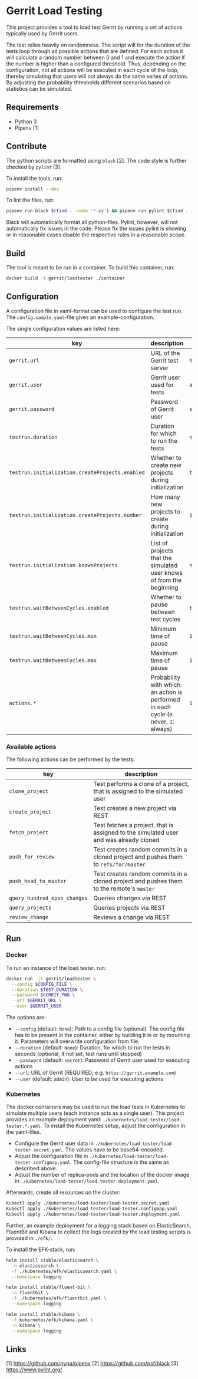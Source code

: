 # Gerrit Load Testing

This project provides a tool to load test Gerrit by running a set of actions
typically used by Gerrit users.

The test relies heavily on randomness. The script will for the duration of the
tests loop through all possible actions that are defined. For each action it will
calculate a random number between 0 and 1 and execute the action if the number
is higher than a configured threshold. Thus, depending on the configuration, not
all actions will be executed in each cycle of the loop, thereby simulating that
users will not always do the same series of actions. By adjusting the probability
thresholds different scenarios based on statistics can be simulated.

## Requirements

- Python 3
- Pipenv [1]

## Contribute

The python scripts are formatted using `black` [2]. The code style is further
checked by `pylint` [3].

To install the tools, run:

```sh
pipenv install --dev
```

To lint the files, run:

```sh
pipenv run black $(find . -name '*.py') && pipenv run pylint $(find . -name '*.py')
```

Black will automatically format all python-files. Pylint, however, will not
automatically fix issues in the code. Please fix the issues pylint is showing or
in reasonable cases disable the respective rules in a reasonable scope.

## Build

The tool is meant to be run in a container. To build this container, run:

```sh
docker build -t gerrit/loadtester ./container
```

## Configuration

A configuration file in yaml-format can be used to configure the test run. The
`config.sample.yaml`-file gives an example-configuration.

The single configuration values are listed here:

| key                                             | description                                                                           | default value           |
|-------------------------------------------------|---------------------------------------------------------------------------------------|-------------------------|
| `gerrit.url`                                    | URL of the Gerrit test server                                                         | `http://localhost:8080` |
| `gerrit.user`                                   | Gerrit user used for tests                                                            | `admin`                 |
| `gerrit.password`                               | Password of Gerrit user                                                               | `secret`                |
| `testrun.duration`                              | Duration for which to run the tests                                                   | `null` (indefinitely)   |
| `testrun.initialization.createProjects.enabled` | Whether to create new projects during initialization                                  | `true`                  |
| `testrun.initialization.createProjects.number`  | How many new projects to create during initialization                                 | `1`                     |
| `testrun.initialization.knownProjects`          | List of projects that the simulated user knows of from the beginning                  | `nil`                   |
| `testrun.waitBetweenCycles.enabled`             | Whether to pause between test cycles                                                  | `true`                  |
| `testrun.waitBetweenCycles.min`                 | Minimum time of pause                                                                 | `1`                     |
| `testrun.waitBetweenCycles.max`                 | Maximum time of pause                                                                 | `10`                    |
| `actions.*`                                     | Probability with which an action is performed in each cycle (`0`: never, `1`: always) | `1`                     |

### Available actions

The following actions can be performed by the tests:

| key                          | description                                                                              |
|------------------------------|------------------------------------------------------------------------------------------|
| `clone_project`              | Test performs a clone of a project, that is assigned to the simulated user               |
| `create_project`             | Test creates a new project via REST                                                      |
| `fetch_project`              | Test fetches a project, that is assigned to the simulated user and was already cloned    |
| `push_for_review`            | Test creates random commits in a cloned project and pushes them to `refs/for/master`     |
| `push_head_to_master`        | Test creates random commits in a cloned project and pushes them to the remote's `master` |
| `query_hundred_open_changes` | Queries changes via REST                                                                 |
| `query_projects`             | Queries projects via REST                                                                |
| `review_change`              | Reviews a change via REST                                                                |

## Run

### Docker

To run an instance of the load tester. run:

```sh
docker run -it gerrit/loadtester \
  --config $CONFIG_FILE \
  --duration $TEST_DURATION \
  --password $GERRIT_PWD \
  --url $GERRIT_URL \
  --user $GERRIT_USER
```

The options are:

- `--config` (default: `None`): Path to a config file (optional). The config file
  has to be present in the container, either by building it in or by mounting it.
  Parameters will overwrite configuration from file.
- `--duration` (default: `None`): Duration, for which to run the tests in
  seconds (optional; if not set, test runs until stopped)
- `--password` (default: `secret`): Password of Gerrit user used for executing
  actions
- `--url`: URL of Gerrit (REQUIRED; e.g. `https://gerrit.example.com`)
- `--user` (default: `admin`): User to be used for executing actions

### Kubernetes

The docker containers may be used to run the load tests in Kubernetes to simulate
multiple users (each instance acts as a single user). This project provides an
example deployment yaml: `./kubernetes/load-tester/load-tester.*.yaml`.
To install the Kubernetes setup, adjust the configuration in the yaml-files.

- Configure the Gerrit user data in `./kubernetes/load-tester/load-tester.secret.yaml`.
  The values have to be base64-encoded.
- Adjust the configuration file in `./kubernetes/load-tester/load-tester.configmap.yaml`.
  The config-file structure is the same as described above.
- Adjust the number of replica-pods and the location of the docker image in
  `./kubernetes/load-tester/load-tester.deployment.yaml`.

Afterwards, create all resources on the cluster:

```sh
Kubectl apply ./kubernetes/load-tester/load-tester.secret.yaml
Kubectl apply ./kubernetes/load-tester/load-tester.configmap.yaml
Kubectl apply ./kubernetes/load-tester/load-tester.deployment.yaml
```

Further, an example deployment for a logging stack based on ElasticSearch,
FluentBit and Kibana to collect the logs created by the load testing scripts is
provided in `./efk/`.

To install the EFK-stack, run:

```sh
helm install stable/elasticsearch \
  -n elasticsearch \
  -f ./kubernetes/efk/elasticsearch.yaml \
  --namespace logging

helm install stable/fluent-bit \
  -n fluentbit \
  -f ./kubernetes/efk/fluentbit.yaml \
  --namespace logging

helm install stable/kibana \
  -f kubernetes/efk/kibana.yaml \
  -n kibana \
  --namespace logging
```

## Links

[1] https://github.com/pypa/pipenv
[2] https://github.com/psf/black
[3] https://www.pylint.org/
